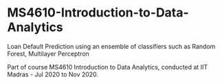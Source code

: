 # MS4610-Introduction-to-Data-Analytics
Loan Default Prediction using an ensemble of classifiers such as Random Forest, Multilayer Perceptron

Part of course MS4610 Introduction to Data Analytics, conducted at IIT Madras - Jul 2020 to Nov 2020.
